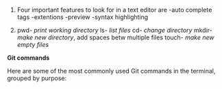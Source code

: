 1. Four important features to look for in a text editor are 
    -auto complete tags
    -extentions 
    -preview 
    -syntax highlighting
    
2. pwd- *print working directory*
ls- *list files*
cd- *change directory*
mkdir- *make new directory*, add spaces betw multiple files
touch- *make new empty files*



**Git commands**

Here are some of the most commonly used Git commands in the terminal, grouped by purpose:
